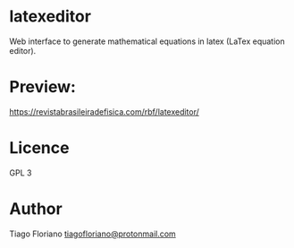 # latexeditor
Web interface to generate mathematical equations in latex (LaTex equation editor).

# Preview:
https://revistabrasileiradefisica.com/rbf/latexeditor/

# Licence
GPL 3

# Author
Tiago Floriano <tiagofloriano@protonmail.com>
